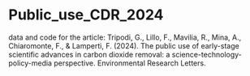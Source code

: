 # Public_use_CDR_2024
data and code for the article: Tripodi, G., Lillo, F., Mavilia, R., Mina, A., Chiaromonte, F., & Lamperti, F. (2024). The public use of early-stage scientific advances in carbon dioxide removal: a science-technology-policy-media perspective. Environmental Research Letters.

